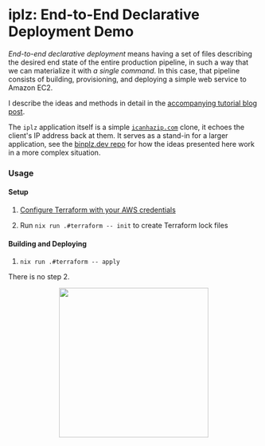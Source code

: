 # iplz: End-to-End Declarative Deployment Demo

_End-to-end declarative deployment_ means having a set of files describing the desired end state of the entire production pipeline, in such a way that we can materialize it with _a single command_.
In this case, that pipeline consists of building, provisioning, and deploying a simple web service to Amazon EC2.

I describe the ideas and methods in detail in the [accompanying tutorial blog post](https://jonascarpay.com/posts/2022-09-19-declarative-deployment.html).

The `iplz` application itself is a simple [`icanhazip.com`](http://icanhazip.com/) clone, it echoes the client's IP address back at them.
It serves as a stand-in for a larger application, see the [binplz.dev repo](https://github.com/binplz/binplz.dev) for how the ideas presented here work in a more complex situation.

### Usage

#### Setup

1. [Configure Terraform with your AWS credentials](https://registry.terraform.io/providers/hashicorp/aws/latest/docs#authentication-and-configuration)

2. Run `nix run .#terraform -- init` to create Terraform lock files

#### Building and Deploying

1. `nix run .#terraform -- apply`

There is no step 2.

<p align="center">
<img src="https://intl.startrek.com/sites/default/files/images/2019-01/d7b431b1a0cc5f032399870ff4710743.jpeg" width="300" />
</p>
